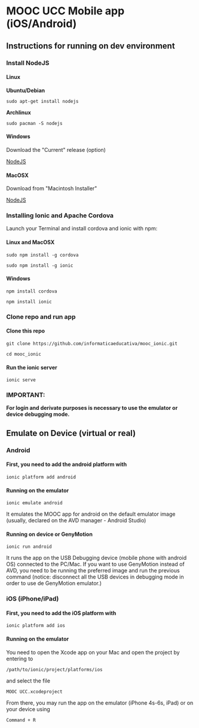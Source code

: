 # MOOC UCC Mobile app (iOS/Android)

## Instructions for running on dev environment

### Install NodeJS

#### Linux

**Ubuntu/Debian**

`sudo apt-get install nodejs`

**Archlinux**

`sudo pacman -S nodejs`

#### Windows

Download the "Current" release (option)

[NodeJS](https://nodejs.org/en/download/)

#### MacOSX

Download from "Macintosh Installer"

[NodeJS](https://nodejs.org/en/download/)

### Installing Ionic and Apache Cordova

Launch your Terminal and install cordova and ionic with npm:
#### Linux and MacOSX
`sudo npm install -g cordova`

`sudo npm install -g ionic`

#### Windows
`npm install cordova`

`npm install ionic`

### Clone repo and run app

#### Clone this repo

`git clone https://github.com/informaticaeducativa/mooc_ionic.git`

`cd mooc_ionic`

#### Run the ionic server

`ionic serve`

### IMPORTANT:
**For login and derivate purposes is necessary to use the emulator or device debugging mode.**

## Emulate on Device (virtual or real)

### Android

#### First, you need to add the android platform with

`ionic platform add android`

#### Running on the emulator

`ionic emulate android`

It emulates the MOOC app for android on the default emulator image (usually, declared on the AVD manager - Android Studio)

#### Running on device or GenyMotion

`ionic run android`

It runs the app on the USB Debugging device (mobile phone with android OS) connected to the PC/Mac.
If you want to use GenyMotion instead of AVD, you need to be running the preferred image and run the previous command (notice: disconnect all the USB devices in debugging mode in order to use de GenyMotion emulator.)

### iOS (iPhone/iPad)

#### First, you need to add the iOS platform with

`ionic platform add ios`

#### Running on the emulator

You need to open the Xcode app on your Mac and open the project by entering to

`/path/to/ionic/project/platforms/ios`

and select the file

`MOOC UCC.xcodeproject`

From there, you may run the app on the emulator (iPhone 4s-6s, iPad) or on your device using

`Command + R`
